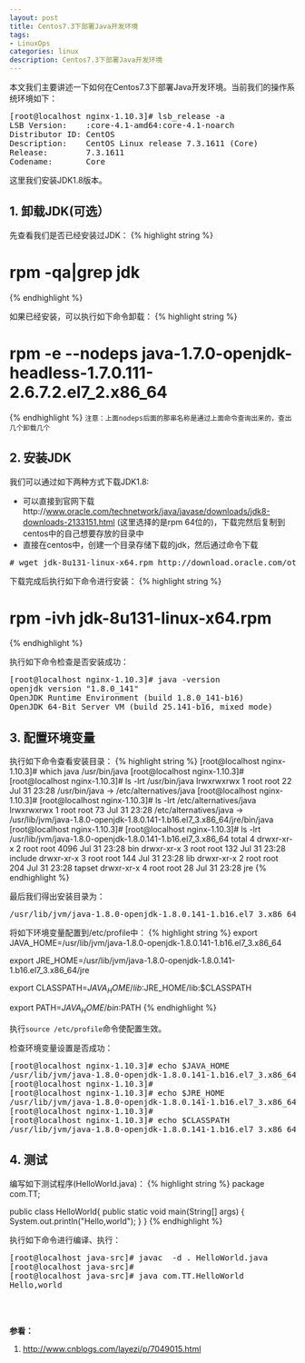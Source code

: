 ```yaml
---
layout: post
title: Centos7.3下部署Java开发环境
tags:
- LinuxOps
categories: linux
description: Centos7.3下部署Java开发环境
---
```


本文我们主要讲述一下如何在Centos7.3下部署Java开发环境。当前我们的操作系统环境如下：


<!-- more -->
<pre>
[root@localhost nginx-1.10.3]# lsb_release -a
LSB Version:    :core-4.1-amd64:core-4.1-noarch
Distributor ID: CentOS
Description:    CentOS Linux release 7.3.1611 (Core) 
Release:        7.3.1611
Codename:       Core
</pre>

这里我们安装JDK1.8版本。


## 1. 卸载JDK(可选）

先查看我们是否已经安装过JDK：
{% highlight string %}
# rpm -qa|grep jdk
{% endhighlight %}

如果已经安装，可以执行如下命令卸载：
{% highlight string %}
# rpm -e  --nodeps java-1.7.0-openjdk-headless-1.7.0.111-2.6.7.2.el7_2.x86_64
{% endhighlight %}
```注意：上面nodeps后面的那串名称是通过上面命令查询出来的，查出几个卸载几个```


## 2. 安装JDK

我们可以通过如下两种方式下载JDK1.8:

* 可以直接到官网下载http://www.oracle.com/technetwork/java/javase/downloads/jdk8-downloads-2133151.html (这里选择的是rpm 64位的)，下载完然后复制到centos中的自己想要存放的目录中
* 直接在centos中，创建一个目录存储下载的jdk，然后通过命令下载
<pre>
# wget jdk-8u131-linux-x64.rpm http://download.oracle.com/otn-pub/java/jdk/8u131-b11/jdk-8u131-linux-x64.rpm
</pre>

下载完成后执行如下命令进行安装：
{% highlight string %}
# rpm -ivh jdk-8u131-linux-x64.rpm
{% endhighlight %}

执行如下命令检查是否安装成功：
<pre>
[root@localhost nginx-1.10.3]# java -version
openjdk version "1.8.0_141"
OpenJDK Runtime Environment (build 1.8.0_141-b16)
OpenJDK 64-Bit Server VM (build 25.141-b16, mixed mode)
</pre>
 
## 3. 配置环境变量
执行如下命令查看安装目录：
{% highlight string %}
[root@localhost nginx-1.10.3]# which java
/usr/bin/java
[root@localhost nginx-1.10.3]# 
[root@localhost nginx-1.10.3]# ls -lrt /usr/bin/java
lrwxrwxrwx 1 root root 22 Jul 31 23:28 /usr/bin/java -> /etc/alternatives/java
[root@localhost nginx-1.10.3]# 
[root@localhost nginx-1.10.3]# ls -lrt /etc/alternatives/java
lrwxrwxrwx 1 root root 73 Jul 31 23:28 /etc/alternatives/java -> /usr/lib/jvm/java-1.8.0-openjdk-1.8.0.141-1.b16.el7_3.x86_64/jre/bin/java
[root@localhost nginx-1.10.3]# 
[root@localhost nginx-1.10.3]# ls -lrt /usr/lib/jvm/java-1.8.0-openjdk-1.8.0.141-1.b16.el7_3.x86_64
total 4
drwxr-xr-x 2 root root 4096 Jul 31 23:28 bin
drwxr-xr-x 3 root root  132 Jul 31 23:28 include
drwxr-xr-x 3 root root  144 Jul 31 23:28 lib
drwxr-xr-x 2 root root  204 Jul 31 23:28 tapset
drwxr-xr-x 4 root root   28 Jul 31 23:28 jre
{% endhighlight %}

最后我们得出安装目录为：
<pre>
/usr/lib/jvm/java-1.8.0-openjdk-1.8.0.141-1.b16.el7_3.x86_64/jre/bin/java
</pre>

将如下环境变量配置到/etc/profile中：
{% highlight string %}
export JAVA_HOME=/usr/lib/jvm/java-1.8.0-openjdk-1.8.0.141-1.b16.el7_3.x86_64

export JRE_HOME=/usr/lib/jvm/java-1.8.0-openjdk-1.8.0.141-1.b16.el7_3.x86_64/jre

export CLASSPATH=$JAVA_HOME/lib:$JRE_HOME/lib:$CLASSPATH

export PATH=$JAVA_HOME/bin:$PATH
{% endhighlight %}

执行```source /etc/profile```命令使配置生效。

检查环境变量设置是否成功：
<pre>
[root@localhost nginx-1.10.3]# echo $JAVA_HOME
/usr/lib/jvm/java-1.8.0-openjdk-1.8.0.141-1.b16.el7_3.x86_64
[root@localhost nginx-1.10.3]#
[root@localhost nginx-1.10.3]# echo $JRE_HOME 
/usr/lib/jvm/java-1.8.0-openjdk-1.8.0.141-1.b16.el7_3.x86_64/jre
[root@localhost nginx-1.10.3]#
[root@localhost nginx-1.10.3]# echo $CLASSPATH
/usr/lib/jvm/java-1.8.0-openjdk-1.8.0.141-1.b16.el7_3.x86_64/lib:/usr/lib/jvm/java-1.8.0-openjdk-1.8.0.141-1.b16.el7_3.x86_64/jre/lib:
</pre>

## 4. 测试
编写如下测试程序(HelloWorld.java)：
{% highlight string %}
package com.TT;

public class HelloWorld{
        public static void main(String[] args)
        {
                System.out.println("Hello,world");
        }
}
{% endhighlight %}

执行如下命令进行编译、执行：
<pre>
[root@localhost java-src]# javac  -d . HelloWorld.java
[root@localhost java-src]# 
[root@localhost java-src]# java com.TT.HelloWorld
Hello,world
</pre>







<br />
<br />

**参看：**

1. http://www.cnblogs.com/layezi/p/7049015.html

<br />
<br />
<br />





